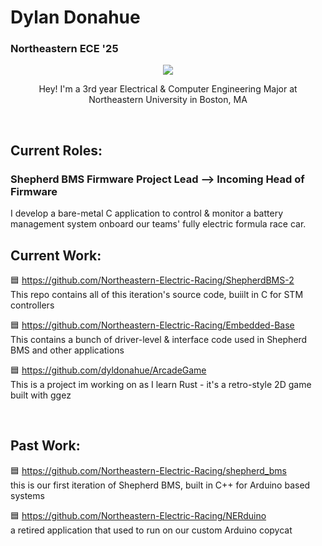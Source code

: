 # Dylan Donahue
### Northeastern ECE '25

<p align="center">
  <a href="https://skillicons.dev">
    <img src="https://skillicons.dev/icons?i=c,cpp,rust,docker,py,linux" />
  </a>
</p>

<p align="center">
  Hey! I'm a 3rd year Electrical & Computer Engineering Major at Northeastern University in Boston, MA
</p>


<br />

## Current Roles:
### Shepherd BMS Firmware Project Lead --> Incoming Head of Firmware
I develop a bare-metal C application to control & monitor a battery management system onboard our teams' fully electric formula race car.
 <br />

## Current Work:   

 🟦 https://github.com/Northeastern-Electric-Racing/ShepherdBMS-2  
This repo contains all of this iteration's source code, buiilt in C for STM controllers

🟦 https://github.com/Northeastern-Electric-Racing/Embedded-Base  
This contains a bunch of driver-level & interface code used in Shepherd BMS and other applications

🟦 https://github.com/dyldonahue/ArcadeGame  
This is a project im working on as I learn Rust - it's a retro-style 2D game built with ggez

<br />

## Past Work:

🟦 https://github.com/Northeastern-Electric-Racing/shepherd_bms  
this is our first iteration of Shepherd BMS, built in C++ for Arduino based systems

🟦 https://github.com/Northeastern-Electric-Racing/NERduino  
a retired application that used to run on our custom Arduino copycat


